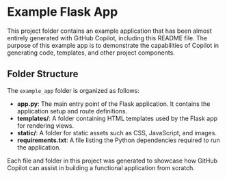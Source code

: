 # Example Flask App

This project folder contains an example application that has been almost entirely generated with GitHub Copilot, including this README file. The purpose of this example app is to demonstrate the capabilities of Copilot in generating code, templates, and other project components.

## Folder Structure

The `example_app` folder is organized as follows:

- **app.py**: The main entry point of the Flask application. It contains the application setup and route definitions.
- **templates/**: A folder containing HTML templates used by the Flask app for rendering views.
- **static/**: A folder for static assets such as CSS, JavaScript, and images.
- **requirements.txt**: A file listing the Python dependencies required to run the application.

Each file and folder in this project was generated to showcase how GitHub Copilot can assist in building a functional application from scratch.
